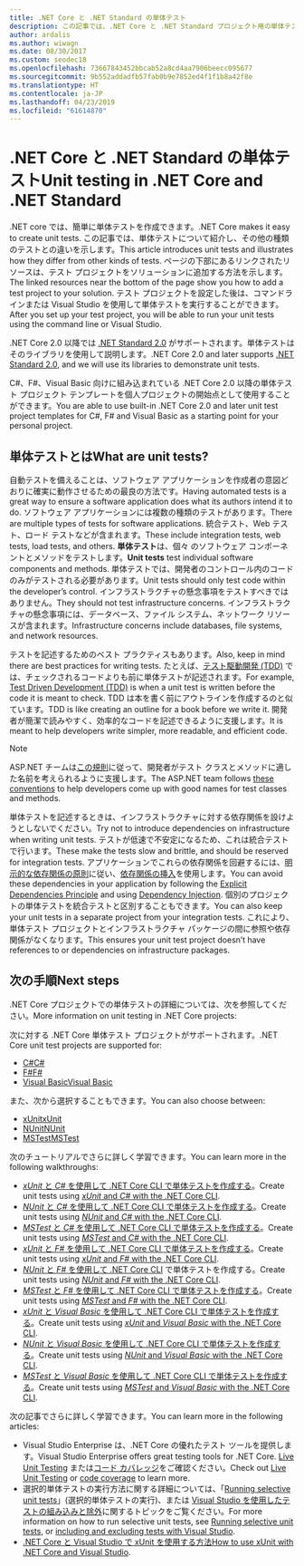 ```yaml
---
title: .NET Core と .NET Standard の単体テスト
description: この記事では、.NET Core と .NET Standard プロジェクト用の単体テストの概要を簡単に説明します。
author: ardalis
ms.author: wiwagn
ms.date: 08/30/2017
ms.custom: seodec18
ms.openlocfilehash: 73667843452bbcab52a8cd4aa7906beecc095677
ms.sourcegitcommit: 9b552addadfb57fab0b9e7852ed4f1f1b8a42f8e
ms.translationtype: HT
ms.contentlocale: ja-JP
ms.lasthandoff: 04/23/2019
ms.locfileid: "61614870"
---
```

# <a name="unit-testing-in-net-core-and-net-standard"></a><span data-ttu-id="edd73-103">.NET Core と .NET Standard の単体テスト</span><span class="sxs-lookup"><span data-stu-id="edd73-103">Unit testing in .NET Core and .NET Standard</span></span>

<span data-ttu-id="edd73-104">.NET core では、簡単に単体テストを作成できます。</span><span class="sxs-lookup"><span data-stu-id="edd73-104">.NET Core makes it easy to create unit tests.</span></span> <span data-ttu-id="edd73-105">この記事では、単体テストについて紹介し、その他の種類のテストとの違いを示します。</span><span class="sxs-lookup"><span data-stu-id="edd73-105">This article introduces unit tests and illustrates how they differ from other kinds of tests.</span></span> <span data-ttu-id="edd73-106">ページの下部にあるリンクされたリソースは、テスト プロジェクトをソリューションに追加する方法を示します。</span><span class="sxs-lookup"><span data-stu-id="edd73-106">The linked resources near the bottom of the page show you how to add a test project to your solution.</span></span> <span data-ttu-id="edd73-107">テスト プロジェクトを設定した後は、コマンドラインまたは Visual Studio を使用して単体テストを実行することができます。</span><span class="sxs-lookup"><span data-stu-id="edd73-107">After you set up your test project, you will be able to run your unit tests using the command line or Visual Studio.</span></span>

<span data-ttu-id="edd73-108">.NET Core 2.0 以降では [.NET Standard 2.0](../../standard/net-standard.md) がサポートされます。単体テストはそのライブラリを使用して説明します。</span><span class="sxs-lookup"><span data-stu-id="edd73-108">.NET Core 2.0 and later supports [.NET Standard 2.0](../../standard/net-standard.md), and we will use its libraries to demonstrate unit tests.</span></span>

<span data-ttu-id="edd73-109">C#、F#、Visual Basic 向けに組み込まれている .NET Core 2.0 以降の単体テスト プロジェクト テンプレートを個人プロジェクトの開始点として使用することができます。</span><span class="sxs-lookup"><span data-stu-id="edd73-109">You are able to use built-in .NET Core 2.0 and later unit test project templates for C#, F# and Visual Basic as a starting point for your personal project.</span></span>

## <a name="what-are-unit-tests"></a><span data-ttu-id="edd73-110">単体テストとは</span><span class="sxs-lookup"><span data-stu-id="edd73-110">What are unit tests?</span></span>

<span data-ttu-id="edd73-111">自動テストを備えることは、ソフトウェア アプリケーションを作成者の意図どおりに確実に動作させるための最良の方法です。</span><span class="sxs-lookup"><span data-stu-id="edd73-111">Having automated tests is a great way to ensure a software application does what its authors intend it to do.</span></span> <span data-ttu-id="edd73-112">ソフトウェア アプリケーションには複数の種類のテストがあります。</span><span class="sxs-lookup"><span data-stu-id="edd73-112">There are multiple types of tests for software applications.</span></span> <span data-ttu-id="edd73-113">統合テスト、Web テスト、ロード テストなどが含まれます。</span><span class="sxs-lookup"><span data-stu-id="edd73-113">These include integration tests, web tests, load tests, and others.</span></span> <span data-ttu-id="edd73-114">**単体テスト**は、個々 のソフトウェア コンポーネントとメソッドをテストします。</span><span class="sxs-lookup"><span data-stu-id="edd73-114">**Unit tests** test individual software components and methods.</span></span> <span data-ttu-id="edd73-115">単体テストでは、開発者のコントロール内のコードのみがテストされる必要があります。</span><span class="sxs-lookup"><span data-stu-id="edd73-115">Unit tests should only test code within the developer’s control.</span></span> <span data-ttu-id="edd73-116">インフラストラクチャの懸念事項をテストすべきではありません。</span><span class="sxs-lookup"><span data-stu-id="edd73-116">They should not test infrastructure concerns.</span></span> <span data-ttu-id="edd73-117">インフラストラクチャの懸念事項には、データベース、ファイル システム、ネットワーク リソースが含まれます。</span><span class="sxs-lookup"><span data-stu-id="edd73-117">Infrastructure concerns include databases, file systems, and network resources.</span></span> 

<span data-ttu-id="edd73-118">テストを記述するためのベスト プラクティスもあります。</span><span class="sxs-lookup"><span data-stu-id="edd73-118">Also, keep in mind there are best practices for writing tests.</span></span> <span data-ttu-id="edd73-119">たとえば、[テスト駆動開発 (TDD)](https://deviq.com/test-driven-development/) では、チェックされるコードよりも前に単体テストが記述されます。</span><span class="sxs-lookup"><span data-stu-id="edd73-119">For example, [Test Driven Development (TDD)](https://deviq.com/test-driven-development/) is when a unit test is written before the code it is meant to check.</span></span> <span data-ttu-id="edd73-120">TDD は本を書く前にアウトラインを作成するのと似ています。</span><span class="sxs-lookup"><span data-stu-id="edd73-120">TDD is like creating an outline for a book before we write it.</span></span> <span data-ttu-id="edd73-121">開発者が簡潔で読みやすく、効率的なコードを記述できるように支援します。</span><span class="sxs-lookup"><span data-stu-id="edd73-121">It is meant to help developers write simpler, more readable, and efficient code.</span></span> 

> [!NOTE]
> <span data-ttu-id="edd73-122">ASP.NET チームは[この規則](https://github.com/aspnet/Home/wiki/Engineering-guidelines#unit-tests-and-functional-tests)に従って、開発者がテスト クラスとメソッドに適した名前を考えられるように支援します。</span><span class="sxs-lookup"><span data-stu-id="edd73-122">The ASP.NET team follows [these conventions](https://github.com/aspnet/Home/wiki/Engineering-guidelines#unit-tests-and-functional-tests) to help developers come up with good names for test classes and methods.</span></span>

<span data-ttu-id="edd73-123">単体テストを記述するときは、インフラストラクチャに対する依存関係を設けようとしないでください。</span><span class="sxs-lookup"><span data-stu-id="edd73-123">Try not to introduce dependencies on infrastructure when writing unit tests.</span></span> <span data-ttu-id="edd73-124">テストが低速で不安定になるため、これは統合テストで行います。</span><span class="sxs-lookup"><span data-stu-id="edd73-124">These make the tests slow and brittle, and should be reserved for integration tests.</span></span> <span data-ttu-id="edd73-125">アプリケーションでこれらの依存関係を回避するには、[明示的な依存関係の原則](https://deviq.com/explicit-dependencies-principle/)に従い、[依存関係の挿入](/aspnet/core/fundamentals/dependency-injection)を使用します。</span><span class="sxs-lookup"><span data-stu-id="edd73-125">You can avoid these dependencies in your application by following the [Explicit Dependencies Principle](https://deviq.com/explicit-dependencies-principle/) and using [Dependency Injection](/aspnet/core/fundamentals/dependency-injection).</span></span> <span data-ttu-id="edd73-126">個別のプロジェクトの単体テストを統合テストと区別することもできます。</span><span class="sxs-lookup"><span data-stu-id="edd73-126">You can also keep your unit tests in a separate project from your integration tests.</span></span> <span data-ttu-id="edd73-127">これにより、単体テスト プロジェクトとインフラストラクチャ パッケージの間に参照や依存関係がなくなります。</span><span class="sxs-lookup"><span data-stu-id="edd73-127">This ensures your unit test project doesn’t have references to or dependencies on infrastructure packages.</span></span>

## <a name="next-steps"></a><span data-ttu-id="edd73-128">次の手順</span><span class="sxs-lookup"><span data-stu-id="edd73-128">Next steps</span></span>

<span data-ttu-id="edd73-129">.NET Core プロジェクトでの単体テストの詳細については、次を参照してください。</span><span class="sxs-lookup"><span data-stu-id="edd73-129">More information on unit testing in .NET Core projects:</span></span>

<span data-ttu-id="edd73-130">次に対する .NET Core 単体テスト プロジェクトがサポートされます。</span><span class="sxs-lookup"><span data-stu-id="edd73-130">.NET Core unit test projects are supported for:</span></span>
* [<span data-ttu-id="edd73-131">C#</span><span class="sxs-lookup"><span data-stu-id="edd73-131">C#</span></span>](../../csharp/index.md)
* [<span data-ttu-id="edd73-132">F#</span><span class="sxs-lookup"><span data-stu-id="edd73-132">F#</span></span>](../../fsharp/index.md)
* [<span data-ttu-id="edd73-133">Visual Basic</span><span class="sxs-lookup"><span data-stu-id="edd73-133">Visual Basic</span></span>](../../visual-basic/index.md) 

<span data-ttu-id="edd73-134">また、次から選択することもできます。</span><span class="sxs-lookup"><span data-stu-id="edd73-134">You can also choose between:</span></span>
* [<span data-ttu-id="edd73-135">xUnit</span><span class="sxs-lookup"><span data-stu-id="edd73-135">xUnit</span></span>](https://xunit.github.io) 
* [<span data-ttu-id="edd73-136">NUnit</span><span class="sxs-lookup"><span data-stu-id="edd73-136">NUnit</span></span>](https://nunit.org)
* [<span data-ttu-id="edd73-137">MSTest</span><span class="sxs-lookup"><span data-stu-id="edd73-137">MSTest</span></span>](https://github.com/Microsoft/testfx-docs)

<span data-ttu-id="edd73-138">次のチュートリアルでさらに詳しく学習できます。</span><span class="sxs-lookup"><span data-stu-id="edd73-138">You can learn more in the following walkthroughs:</span></span>

* <span data-ttu-id="edd73-139">[*xUnit* と *C#* を使用して .NET Core CLI で単体テストを作成する](unit-testing-with-dotnet-test.md)。</span><span class="sxs-lookup"><span data-stu-id="edd73-139">Create unit tests using [*xUnit* and *C#* with the .NET Core CLI](unit-testing-with-dotnet-test.md).</span></span>
* <span data-ttu-id="edd73-140">[*NUnit* と *C#* を使用して .NET Core CLI で単体テストを作成する](unit-testing-with-nunit.md)。</span><span class="sxs-lookup"><span data-stu-id="edd73-140">Create unit tests using [*NUnit* and *C#* with the .NET Core CLI](unit-testing-with-nunit.md).</span></span>
* <span data-ttu-id="edd73-141">[*MSTest* と *C#* を使用して .NET Core CLI で単体テストを作成する](unit-testing-with-mstest.md)。</span><span class="sxs-lookup"><span data-stu-id="edd73-141">Create unit tests using [*MSTest* and *C#* with the .NET Core CLI](unit-testing-with-mstest.md).</span></span>
* <span data-ttu-id="edd73-142">[*xUnit* と *F#* を使用して .NET Core CLI で単体テストを作成する](unit-testing-fsharp-with-dotnet-test.md)。</span><span class="sxs-lookup"><span data-stu-id="edd73-142">Create unit tests using [*xUnit* and *F#* with the .NET Core CLI](unit-testing-fsharp-with-dotnet-test.md).</span></span>
* <span data-ttu-id="edd73-143">[*NUnit* と *F#* を使用して .NET Core CLI](unit-testing-fsharp-with-nunit.md) で単体テストを作成する。</span><span class="sxs-lookup"><span data-stu-id="edd73-143">Create unit tests using [*NUnit* and *F#* with the .NET Core CLI](unit-testing-fsharp-with-nunit.md).</span></span>
* <span data-ttu-id="edd73-144">[*MSTest* と *F#* を使用して .NET Core CLI で単体テストを作成する](unit-testing-fsharp-with-mstest.md)。</span><span class="sxs-lookup"><span data-stu-id="edd73-144">Create unit tests using [*MSTest* and *F#* with the .NET Core CLI](unit-testing-fsharp-with-mstest.md).</span></span>
* <span data-ttu-id="edd73-145">[*xUnit* と *Visual Basic* を使用して .NET Core CLI で単体テストを作成する](unit-testing-visual-basic-with-dotnet-test.md)。</span><span class="sxs-lookup"><span data-stu-id="edd73-145">Create unit tests using [*xUnit* and *Visual Basic* with the .NET Core CLI](unit-testing-visual-basic-with-dotnet-test.md).</span></span>
* <span data-ttu-id="edd73-146">[*NUnit* と *Visual Basic* を使用して .NET Core CLI で単体テストを作成する](unit-testing-visual-basic-with-nunit.md)。</span><span class="sxs-lookup"><span data-stu-id="edd73-146">Create unit tests using [*NUnit* and *Visual Basic* with the .NET Core CLI](unit-testing-visual-basic-with-nunit.md).</span></span>
* <span data-ttu-id="edd73-147">[*MSTest* と *Visual Basic* を使用して .NET Core CLI で単体テストを作成する](unit-testing-visual-basic-with-mstest.md)。</span><span class="sxs-lookup"><span data-stu-id="edd73-147">Create unit tests using [*MSTest* and *Visual Basic* with the .NET Core CLI](unit-testing-visual-basic-with-mstest.md).</span></span>

<span data-ttu-id="edd73-148">次の記事でさらに詳しく学習できます。</span><span class="sxs-lookup"><span data-stu-id="edd73-148">You can learn more in the following articles:</span></span>

* <span data-ttu-id="edd73-149">Visual Studio Enterprise は、.NET Core の優れたテスト ツールを提供します。</span><span class="sxs-lookup"><span data-stu-id="edd73-149">Visual Studio Enterprise offers great testing tools for .NET Core.</span></span> <span data-ttu-id="edd73-150">[Live Unit Testing](/visualstudio/test/live-unit-testing) または[コード カバレッジ](https://github.com/Microsoft/vstest-docs/blob/master/docs/analyze.md#working-with-code-coverage)をご確認ください。</span><span class="sxs-lookup"><span data-stu-id="edd73-150">Check out [Live Unit Testing](/visualstudio/test/live-unit-testing) or [code coverage](https://github.com/Microsoft/vstest-docs/blob/master/docs/analyze.md#working-with-code-coverage) to learn more.</span></span>
* <span data-ttu-id="edd73-151">選択的単体テストの実行方法に関する詳細については、「[Running selective unit tests](selective-unit-tests.md)」(選択的単体テストの実行)、または [Visual Studio を使用したテストの組み込みと除外](/visualstudio/test/live-unit-testing#include-and-exclude-test-projects-and-test-methods)に関するトピックをご覧ください。</span><span class="sxs-lookup"><span data-stu-id="edd73-151">For more information on how to run selective unit tests, see [Running selective unit tests](selective-unit-tests.md), or [including and excluding tests with Visual Studio](/visualstudio/test/live-unit-testing#include-and-exclude-test-projects-and-test-methods).</span></span>
* <span data-ttu-id="edd73-152">[.NET Core と Visual Studio で xUnit を使用する方法](https://xunit.github.io/docs/getting-started-dotnet-core.html)</span><span class="sxs-lookup"><span data-stu-id="edd73-152">[How to use xUnit with .NET Core and Visual Studio](https://xunit.github.io/docs/getting-started-dotnet-core.html).</span></span>
